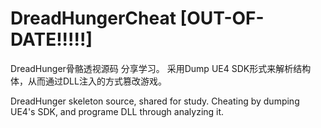 # DreadHungerCheat [OUT-OF-DATE!!!!!]
DreadHunger骨骼透视源码 分享学习。
采用Dump UE4 SDK形式来解析结构体，从而通过DLL注入的方式篡改游戏。

DreadHunger skeleton source, shared for study.
Cheating by dumping UE4's SDK, and programe DLL through analyzing it.
